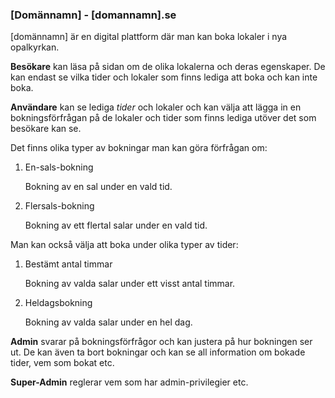 ### [Domännamn] - [domannamn].se

[domännamn] är en digital plattform där man kan boka lokaler i nya opalkyrkan. 

**Besökare** kan läsa på sidan om de olika lokalerna och deras egenskaper. De kan endast se vilka tider och lokaler som finns lediga att boka och kan inte boka.

**Användare** kan se lediga *tider* och lokaler och kan välja att lägga in en bokningsförfrågan på de lokaler och tider som finns lediga utöver det som besökare kan se. 

Det finns olika typer av bokningar man kan göra förfrågan om:

1. En-sals-bokning

   Bokning av en sal under en vald tid. 

2. Flersals-bokning 

   Bokning av ett flertal salar under en vald tid.

Man kan också välja att boka under olika typer av tider:

1. Bestämt antal timmar

   Bokning av valda salar under ett visst antal timmar.

2. Heldagsbokning

   Bokning av valda salar under en hel dag. 

**Admin** svarar på bokningsförfrågor och kan justera på hur bokningen ser ut. De kan även ta bort bokningar och kan se all information om bokade tider, vem som bokat etc. 

**Super-Admin** reglerar vem som har admin-privilegier etc.